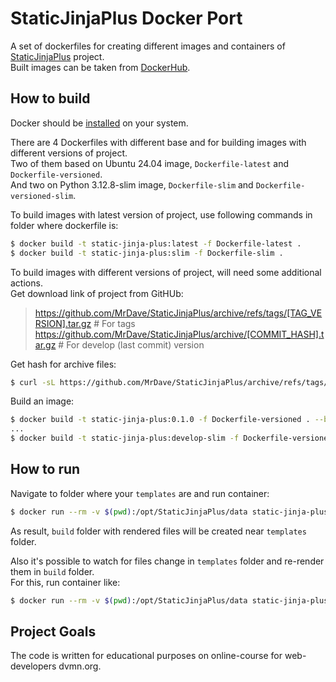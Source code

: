 # StaticJinjaPlus Docker Port
A set of dockerfiles for creating different images and containers of [StaticJinjaPlus](https://github.com/MrDave/StaticJinjaPlus) project.  
Built images can be taken from [DockerHub](https://hub.docker.com/repository/docker/paraigor/static-jinja-plus/tags).
## How to build
Docker should be [installed](https://docs.docker.com/engine/install/) on your system.

There are 4 Dockerfiles with different base and for building images with different versions of project.  
Two of them based on Ubuntu 24.04 image, `Dockerfile-latest` and `Dockerfile-versioned`.  
And two on Python 3.12.8-slim image, `Dockerfile-slim` and `Dockerfile-versioned-slim`.

To build images with latest version of project, use following commands in folder where dockerfile is:
```sh
$ docker build -t static-jinja-plus:latest -f Dockerfile-latest .
$ docker build -t static-jinja-plus:slim -f Dockerfile-slim .
```
To build images with different versions of project, will need some additional actions.  
Get download link of project from GitHUb:
> https://github.com/MrDave/StaticJinjaPlus/archive/refs/tags/[TAG_VERSION].tar.gz # For tags
> https://github.com/MrDave/StaticJinjaPlus/archive/[COMMIT_HASH].tar.gz # For develop (last commit) version

Get hash for archive files:
```sh
$ curl -sL https://github.com/MrDave/StaticJinjaPlus/archive/refs/tags/[TAG_VERSION].tar.gz | sha256sum
```
Build an image:
```sh
$ docker build -t static-jinja-plus:0.1.0 -f Dockerfile-versioned . --build-arg VERSION_URL=https://github.com/MrDave/StaticJinjaPlus/archive/refs/tags/0.1.0.tar.gz --build-arg VERSION_HASH=[HASH]
...
$ docker build -t static-jinja-plus:develop-slim -f Dockerfile-versioned-slim . --build-arg VERSION_URL=https://github.com/MrDave/StaticJinjaPlus/archive/e19f029cf633bf8d65ac3d330d60a58bd116005d.tar.gz --build-arg VERSION_HASH=[HASH]
```
## How to run
Navigate to folder where your `templates` are and run container:
```sh
$ docker run --rm -v $(pwd):/opt/StaticJinjaPlus/data static-jinja-plus:[IMAGE_VERSION]
```
As result, `build` folder with rendered files will be created near `templates` folder.

Also it's possible to watch for files change in `templates` folder and re-render them in `build` folder.  
For this, run container like:
```sh
$ docker run --rm -v $(pwd):/opt/StaticJinjaPlus/data static-jinja-plus:[IMAGE_VERSION] -w --srcpath=data/templates/ --outpath=data/build/
```
## Project Goals
The code is written for educational purposes on online-course for web-developers dvmn.org.
